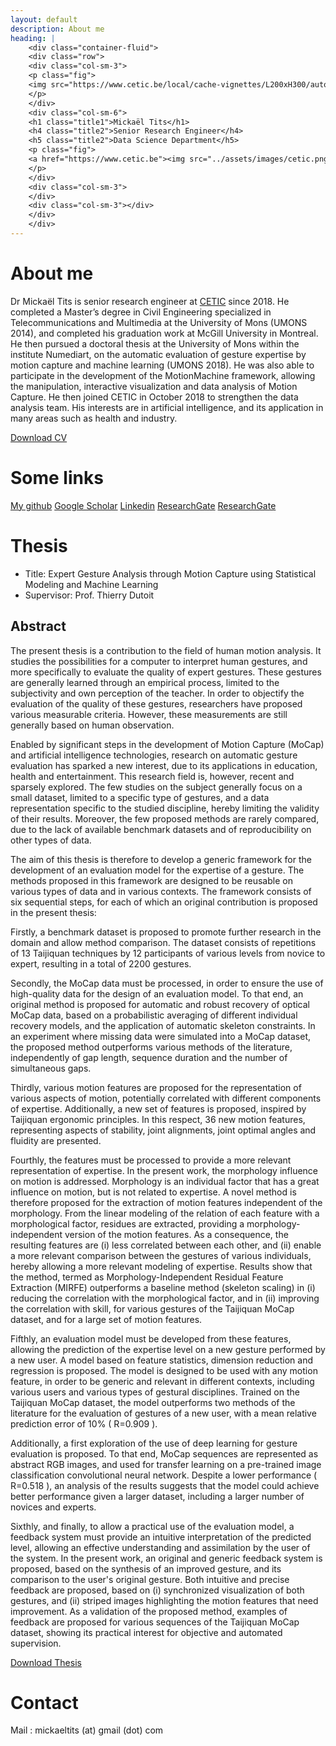 ```yaml
---
layout: default
description: About me
heading: |
    <div class="container-fluid">
    <div class="row">
    <div class="col-sm-3">
    <p class="fig">
    <img src="https://www.cetic.be/local/cache-vignettes/L200xH300/auton129-cd908.jpg?1570543115" style="height:230px; width:auto;" />
    </p>
    </div>
    <div class="col-sm-6">
    <h1 class="title1">Mickaël Tits</h1>
    <h4 class="title2">Senior Research Engineer</h4>
    <h5 class="title2">Data Science Department</h5>
    <p class="fig">
    <a href="https://www.cetic.be"><img src="../assets/images/cetic.png" style="width:200px;"></a>
    </p>
    </div>
    <div class="col-sm-3">
    </div>
    <div class="col-sm-3"></div>
    </div>
    </div>
---
```



# About me

Dr Mickaël Tits is senior research engineer at <a href="https://www.cetic.be">CETIC</a> since 2018.
He completed a Master’s degree in Civil Engineering specialized in Telecommunications and Multimedia at the University of Mons (UMONS 2014), and completed his graduation work at McGill University in Montreal. He then pursued a doctoral thesis at the University of Mons within the institute Numediart, on the automatic evaluation of gesture expertise by motion capture and machine learning (UMONS 2018). He was also able to participate in the development of the MotionMachine framework, allowing the manipulation, interactive visualization and data analysis of Motion Capture.
He then joined CETIC in October 2018 to strengthen the data analysis team. His interests are in artificial intelligence, and its application in many areas such as health and industry.


<a href="../assets/files/CV-Mickael-Tits-En-2019.pdf" class="btn btn-info" role="button">Download CV</a>

# Some links

<a href="https://github.com/titsitits" class="btn btn-info" role="button">My github</a>
<a href="https://scholar.google.be/citations?user=FUFY6bYAAAAJ&hl=fr" class="btn btn-info" role="button">Google Scholar</a>
<a href="https://be.linkedin.com/in/micka%C3%ABl-tits-28144269" class="btn btn-info" role="button">Linkedin</a>
<a href="https://www.researchgate.net/profile/Mickael_Tits" class="btn btn-info" role="button">ResearchGate</a>
<a href="https://www.researchgate.net/profile/Mickael_Tits" class="btn btn-info" role="button">ResearchGate</a>

# Thesis

* Title: Expert Gesture Analysis through Motion Capture using Statistical Modeling and Machine Learning
* Supervisor: Prof. Thierry Dutoit

## Abstract
The present thesis is a contribution to the field of human motion analysis. It studies the possibilities for a computer to interpret human gestures, and more specifically to evaluate the quality of expert gestures. These gestures are generally learned through an empirical process, limited to the subjectivity and own perception of the teacher. In order to objectify the evaluation of the quality of these gestures, researchers have proposed various measurable criteria. However, these measurements are still generally based on human observation. 

Enabled by significant steps in the development of Motion Capture (MoCap) and artificial intelligence technologies, research on automatic gesture evaluation has sparked a new interest, due to its applications in education, health and entertainment. This research field is, however, recent and sparsely explored. The few studies on the subject generally focus on a small dataset, limited to a specific type of gestures, and a data representation specific to the studied discipline, hereby limiting the validity of their results. Moreover, the few proposed methods are rarely compared, due to the lack of available benchmark datasets and of reproducibility on other types of data. 

The aim of this thesis is therefore to develop a generic framework for the development of an evaluation model for the expertise of a gesture. The methods proposed in this framework are designed to be reusable on various types of data and in various contexts. The framework consists of six sequential steps, for each of which an original contribution is proposed in the present thesis: 

Firstly, a benchmark dataset is proposed to promote further research in the domain and allow method comparison. The dataset consists of repetitions of 13 Taijiquan techniques by 12 participants of various levels from novice to expert, resulting in a total of 2200 gestures. 

Secondly, the MoCap data must be processed, in order to ensure the use of high-quality data for the design of an evaluation model. To that end, an original method is proposed for automatic and robust recovery of optical MoCap data, based on a probabilistic averaging of different individual recovery models, and the application of automatic skeleton constraints. In an experiment where missing data were simulated into a MoCap dataset, the proposed method outperforms various methods of the literature, independently of gap length, sequence duration and the number of simultaneous gaps. 

Thirdly, various motion features are proposed for the representation of various aspects of motion, potentially correlated with different components of expertise. Additionally, a new set of features is proposed, inspired by Taijiquan ergonomic principles. In this respect, 36 new motion features, representing aspects of stability, joint alignments, joint optimal angles and fluidity are presented. 

Fourthly, the features must be processed to provide a more relevant representation of expertise. In the present work, the morphology influence on motion is addressed. Morphology is an individual factor that has a great influence on motion, but is not related to expertise. A novel method is therefore proposed for the extraction of motion features independent of the morphology. From the linear modeling of the relation of each feature with a morphological factor, residues are extracted, providing a morphology-independent version of the motion features. As a consequence, the resulting features are (i) less correlated between each other, and (ii) enable a more relevant comparison between the gestures of various individuals, hereby allowing a more relevant modeling of expertise. Results show that the method, termed as Morphology-Independent Residual Feature Extraction (MIRFE) outperforms a baseline method (skeleton scaling) in (i) reducing the correlation with the morphological factor, and in (ii) improving the correlation with skill, for various gestures of the Taijiquan MoCap dataset, and for a large set of motion features. 

Fifthly, an evaluation model must be developed from these features, allowing the prediction of the expertise level on a new gesture performed by a new user. A model based on feature statistics, dimension reduction and regression is proposed. The model is designed to be used with any motion feature, in order to be generic and relevant in different contexts, including various users and various types of gestural disciplines. Trained on the Taijiquan MoCap dataset, the model outperforms two methods of the literature for the evaluation of gestures of a new user, with a mean relative prediction error of 10% ( R=0.909 ). 

Additionally, a first exploration of the use of deep learning for gesture evaluation is proposed. To that end, MoCap sequences are represented as abstract RGB images, and used for transfer learning on a pre-trained image classification convolutional neural network. Despite a lower performance ( R=0.518 ), an analysis of the results suggests that the model could achieve better performance given a larger dataset, including a larger number of novices and experts. 

Sixthly, and finally, to allow a practical use of the evaluation model, a feedback system must provide an intuitive interpretation of the predicted level, allowing an effective understanding and assimilation by the user of the system. In the present work, an original and generic feedback system is proposed, based on the synthesis of an improved gesture, and its comparison to the user's original gesture. Both intuitive and precise feedback are proposed, based on (i) synchronized visualization of both gestures, and (ii) striped images highlighting the motion features that need improvement. As a validation of the proposed method, examples of feedback are proposed for various sequences of the Taijiquan MoCap dataset, showing its practical interest for objective and automated supervision.

<a href="../assets/files/ThesisMickaelTits.pdf" class="btn btn-info" role="button">Download Thesis</a>

# Contact

Mail : mickaeltits (at) gmail (dot) com

